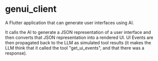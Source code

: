 # genui_client

A Flutter application that can generate user interfaces using AI.

It calls the AI to generate a JSON representation of a user interface and then
converts that JSON representation into a rendered UI. UI Events are then
propagated back to the LLM as simulated tool results (it makes the LLM think
that it called the tool "get_ui_events", and that there was a response).
